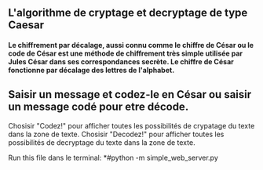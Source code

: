## L'algorithme de cryptage et decryptage de type Caesar

#### Le chiffrement par décalage, aussi connu comme le chiffre de César ou le code de César est une méthode de chiffrement très simple utilisée par Jules César dans ses correspondances secrète. Le chiffre de César fonctionne par décalage des lettres de l'alphabet.

## Saisir un message et codez-le en César ou saisir un message codé pour etre décode.

Chosisir "Codez!" pour afficher toutes les possibilités de crypatage du texte dans la zone de texte.
Chosisir "Decodez!" pour afficher toutes les possibilités de decryptage du texte dans la zone de texte.


Run this file dans le terminal:
*#python -m simple_web_server.py
